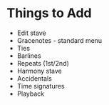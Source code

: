 # Things to Add

* Edit stave
* Gracenotes - standard menu
* Ties
* Barlines
* Repeats (1st/2nd)
* Harmony stave
* Accidentals
* Time signatures
* Playback